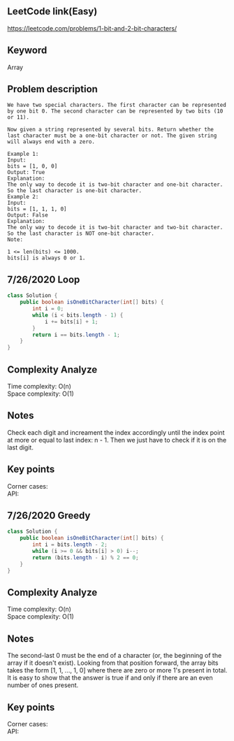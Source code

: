 ## LeetCode link(Easy)
https://leetcode.com/problems/1-bit-and-2-bit-characters/

## Keyword
Array

## Problem description
```
We have two special characters. The first character can be represented by one bit 0. The second character can be represented by two bits (10 or 11).

Now given a string represented by several bits. Return whether the last character must be a one-bit character or not. The given string will always end with a zero.

Example 1:
Input: 
bits = [1, 0, 0]
Output: True
Explanation: 
The only way to decode it is two-bit character and one-bit character. So the last character is one-bit character.
Example 2:
Input: 
bits = [1, 1, 1, 0]
Output: False
Explanation: 
The only way to decode it is two-bit character and two-bit character. So the last character is NOT one-bit character.
Note:

1 <= len(bits) <= 1000.
bits[i] is always 0 or 1.
```
## 7/26/2020 Loop

```java
class Solution {
    public boolean isOneBitCharacter(int[] bits) {
        int i = 0;
        while (i < bits.length - 1) {
            i += bits[i] + 1;
        }
        return i == bits.length - 1;
    }
}
```

## Complexity Analyze
Time complexity: O(n)\
Space complexity: O(1)

## Notes
Check each digit and increament the index accordingly until the index point at more or equal to last index: n - 1. Then we just have to check if it is on the last digit.

## Key points
Corner cases: \
API:

## 7/26/2020 Greedy

```java
class Solution {
    public boolean isOneBitCharacter(int[] bits) {
        int i = bits.length - 2;
        while (i >= 0 && bits[i] > 0) i--;
        return (bits.length - i) % 2 == 0;
    }
}
```

## Complexity Analyze
Time complexity: O(n)\
Space complexity: O(1)

## Notes
The second-last 0 must be the end of a character (or, the beginning of the array if it doesn't exist). Looking from that position forward, the array bits takes the form [1, 1, ..., 1, 0] where there are zero or more 1's present in total. It is easy to show that the answer is true if and only if there are an even number of ones present.

## Key points
Corner cases: \
API: